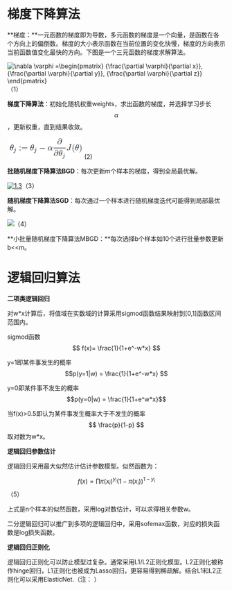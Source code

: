 # 梯度下降算法

**梯度：**一元函数的梯度即为导数，多元函数的梯度是一个向量，是函数在各个方向上的偏倒数。梯度的大小表示函数在当前位置的变化快慢，梯度的方向表示当前函数值变化最快的方向。下图是一个三元函数的梯度求解算法。

![](https://wikimedia.org/api/rest_v1/media/math/render/svg/c86221324a9d066ca28310ee772941748a5f370f "\nabla \varphi =\begin{pmatrix}
{\frac{\partial \varphi}{\partial x}},  
{\frac{\partial \varphi}{\partial y}}, 
{\frac{\partial \varphi}{\partial z}}
\end{pmatrix}")（1）

**梯度下降算法**：初始化随机权重weights，求出函数的梯度，并选择学习步长$$ \alpha $$，更新权重，直到结果收敛。

![](/assets/import_gd.png) \(2\)

**批随机梯度下降算法BGD**：每次更新m个样本的梯度，得到全局最优解。

[![](https://github.com/endymecy/spark-ml-source-analysis/raw/master/最优化算法/梯度下降/imgs/1.3.png "1.3")](https://github.com/endymecy/spark-ml-source-analysis/blob/master/最优化算法/梯度下降/imgs/1.3.png)（3）

**随机梯度下降算法SGD**：每次通过一个样本进行随机梯度迭代可能得到局部最优解。

![](http://upload-images.jianshu.io/upload_images/1825085-a08b3af9b8250e20.png?imageMogr2/auto-orient/strip|imageView2/2/w/1240)（4）

**小批量随机梯度下降算法MBGD：**每次选择b个样本如10个进行批量参数更新b&lt;&lt;m。

# 逻辑回归算法

**二项类逻辑回归**

对w\*x计算后，将值域在实数域的计算采用sigmod函数结果映射到\[0,1\]函数区间范围内。

sigmod函数 $$ f(x)= \frac{1}{1+e^-w*x} $$

y=1即某件事发生的概率$$p(y=1|w) = \frac{1}{1+e^-w*x} $$

y=0即某件事不发生的概率$$p(y=0|w) = \frac{1}{1+e^w*x}$$

当f\(x\)&gt;0.5即认为某件事发生概率大于不发生的概率$$ \frac{p}{1-p} $$取对数为w\*x。

**逻辑回归参数估计**

逻辑回归采用最大似然估计估计参数模型。似然函数为：

$$f(x)= \prod \pi(x_i)^{y_i}(1-\pi(x_i))^{1-y_i}$$（5）

上式是n个样本的似然函数，采用log对数估计，可以求得相关参数w。

二分逻辑回归可以推广到多项的逻辑回归中，采用sofemax函数，对应的损失函数是log损失函数。

**逻辑回归正则化**

逻辑回归正则化可以防止模型过复杂。通常采用L1/L2正则化模型。L2正则化被称作hinge回归，L1正则化也被成为Lasso回归，更容易得到稀疏解。结合L1和L2正则化可以采用ElasticNet.（注： ）

